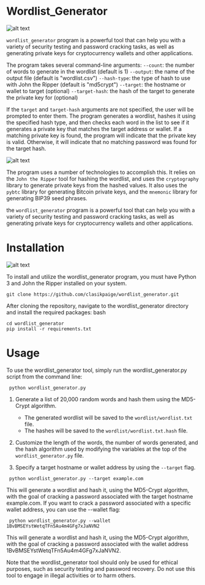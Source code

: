 # Wordlist_Generator
![alt text](https://www.dropbox.com/s/2jgjgzzl4b7m4gg/Photo%2014-05-2023%2C%2012%2001%2056%20PM.jpg?raw=1)

 

 `wordlist_generator` program is a powerful tool that can help you with a variety of security testing and password cracking tasks, as well as generating private keys for cryptocurrency wallets and other applications.

The program takes several command-line arguments:
`--count`: the number of words to generate in the wordlist (default is 1)
`--output`: the name of the output file (default is "wordlist.csv")
`--hash-type`: the type of hash to use with John the Ripper (default is "md5crypt")
`--target`: the hostname or wallet to target (optional)
`--target-hash`: the hash of the target to generate the private key for (optional)


If the `target` and `target-hash` arguments are not specified, the user will be prompted to enter them. The program generates a wordlist, hashes it using the specified hash type, and then checks each word in the list to see if it generates a private key that matches the target address or wallet. If a matching private key is found, the program will indicate that the private key is valid. Otherwise, it will indicate that no matching password was found for the target hash.





![alt text](https://www.dropbox.com/s/1x2avy6hc9qsned/Photo%2014-05-2023%2C%2011%2045%2049%20AM.jpg?raw=1)



The program uses a number of technologies to accomplish this. It relies on the `John the Ripper` tool for hashing the wordlist, and uses the `cryptography` library to generate private keys from the hashed values. It also uses the `pybtc` library for generating Bitcoin private keys, and the `mnemonic` library for generating BIP39 seed phrases.

the `wordlist_generator` program is a powerful tool that can help you with a variety of security testing and password cracking tasks, as well as generating private keys for cryptocurrency wallets and other applications.

# Installation

![alt text](https://www.dropbox.com/s/8t4cem1pmf3vmow/Photo%2014-05-2023%2C%2011%2048%2052%20AM.jpg?raw=1)

To install and utilize the wordlist_generator program, you must have Python 3 and John the Ripper installed on your system.
```
git clone https://github.com/clasikpaige/wordlist_generator.git
```
After cloning the repository, navigate to the wordlist_generator directory and install the required packages:
bash
```
cd wordlist_generator
pip install -r requirements.txt
```
# Usage

To use the wordlist_generator tool, simply run the wordlist_generator.py script from the command line:

```
 python wordlist_generator.py
```
1. Generate a list of 20,000 random words and hash them using the MD5-Crypt algorithm. 
    - The generated wordlist will be saved to the `wordlist/wordlist.txt` file. 
    - The hashes will be saved to the `wordlist/wordlist.txt.hash` file.

2. Customize the length of the words, the number of words generated, and the hash algorithm used by modifying the variables at the top of the `wordlist_generator.py` file.

3. Specify a target hostname or wallet address by using the `--target` flag.

```
 python wordlist_generator.py --target example.com
```
This will generate a wordlist and hash it, using the MD5-Crypt algorithm, with the goal of cracking a password associated with the target hostname example.com. If you want to crack a password associated with a specific wallet address, you can use the --wallet flag:

```
 python wordlist_generator.py --wallet 1BvBMSEYstWetqTFn5Au4m4GFg7xJaNVN2
```
This will generate a wordlist and hash it, using the MD5-Crypt algorithm, with the goal of cracking a password associated with the wallet address 1BvBMSEYstWetqTFn5Au4m4GFg7xJaNVN2.

Note that the wordlist_generator tool should only be used for ethical purposes, such as security testing and password recovery. Do not use this tool to engage in illegal activities or to harm others.
